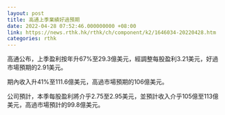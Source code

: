 ```yaml
---
layout: post
title: 高通上季業績好過預期
date: 2022-04-28 07:52:46.000000000 +08:00
link: https://news.rthk.hk/rthk/ch/component/k2/1646034-20220428.htm
categories: rthk
---
```


高通公布，上季盈利按年升67%至29.3億美元，經調整每股盈利3.21美元，好過市場預期的2.91美元。

期內收入升41%至111.6億美元，高過市場預期的106億美元。

公司預計，本季每股盈利將介乎2.75至2.95美元，並預計收入介乎105億至113億美元，高過市場預計的99.8億美元。
